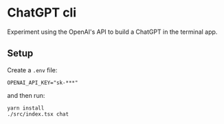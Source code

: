 # ChatGPT cli

Experiment using the OpenAI's API to build a ChatGPT in the terminal app.

## Setup

Create a `.env` file:

```
OPENAI_API_KEY="sk-***"
```

and then run:

```
yarn install
./src/index.tsx chat
```
